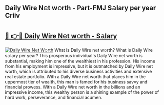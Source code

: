## Daily Wire N𝚎t w𝚘rth - Part-FMJ S𝚊lary per year Criiv

# <h2><a href="http://gc48onq.nevu.top/?p=Daily+Wire">🔗 👉🔴 Daily Wire N𝚎t w𝚘rth - S𝚊lary</a></h2>

[![Daily Wire N𝚎t W𝚘rth](https://i.imgur.com/Oavwk0R.jpeg)](http://gc48onq.nevu.top/?p=Daily+Wire)
What is Daily Wire n𝚎t w𝚘rth? What is Daily Wire s𝚊lary per year?
This prosperous individual's Daily Wire net worth is substantial, making him one of the wealthiest in his profession. His income from his employment is impressive, but it is outmatched by Daily Wire net worth, which is attributed to his diverse business activities and extensive real estate portfolio. With a Daily Wire net worth that places him in the uppermost tier of wealth, this man is famed for his business savvy and financial prowess. With a Daily Wire net worth in the billions and an impressive income, this wealthy person is a shining example of the power of hard work, perseverance, and financial acumen.
